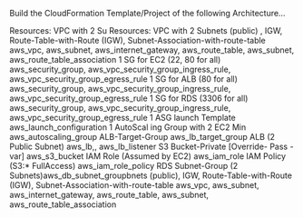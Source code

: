Build the CloudFormation Template/Project of the following Architecture…



Resources:
VPC with 2 Su
Resources:
VPC with 2 Subnets (public) , IGW, Route-Table-with-Route (IGW), Subnet-Association-with-route-table
aws_vpc, aws_subnet, aws_internet_gateway, aws_route_table, aws_subnet, aws_route_table_association
1 SG for EC2 (22, 80 for all)
aws_security_group, aws_vpc_security_group_ingress_rule, aws_vpc_security_group_egress_rule
1 SG for ALB (80 for all)
aws_security_group, aws_vpc_security_group_ingress_rule, aws_vpc_security_group_egress_rule
1 SG for RDS (3306 for all)
aws_security_group, aws_vpc_security_group_ingress_rule, aws_vpc_security_group_egress_rule
1 ASG launch Template
aws_launch_configuration
1 AutoScal
ing Group with 2 EC2 Min
aws_autoscaling_group
ALB-Target-Group
aws_lb_target_group
ALB (2 Public Subnet)
aws_lb,, aws_lb_listener
S3 Bucket-Private [Override- Pass -var]
aws_s3_bucket
IAM Role (Assumed by EC2)
aws_iam_role
IAM Policy (S3:* FullAccess)
aws_iam_role_policy
RDS Subnet-Group (2 Subnets)aws_db_subnet_groupbnets (public), IGW, Route-Table-with-Route (IGW), Subnet-Association-with-route-table
aws_vpc, aws_subnet, aws_internet_gateway, aws_route_table, aws_subnet, aws_route_table_association

